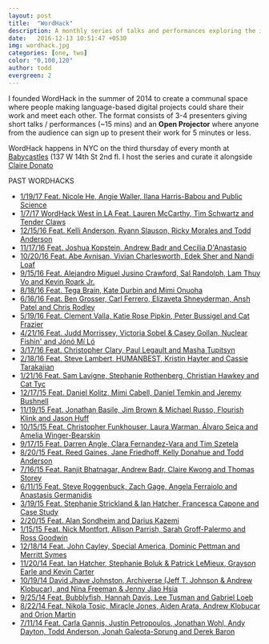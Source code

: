 ```yaml
---
layout: post
title:  "WordHack"
description: A monthly series of talks and performances exploring the intersection of language and technology at Babycastles in NYC that I founded and host.
date:   2016-12-13 10:51:47 +0530
img: wordhack.jpg
categories: [one, two]
color: "0,100,120"
author: todd
evergreen: 2
---
```


I founded WordHack in the summer of 2014 to create a communal space where people making language-based digital projects could share their work and meet each other. The format consists of 3-4 presenters giving short talks / performances (~15 mins) and an **Open Projector** where anyone from the audience can sign up to present their work for 5 minutes or less. 

WordHack happens in NYC on the third thursday of every month at [Babycastles](http://babycastles.com) (137 W 14th St 2nd fl. I host the series and curate it alongside [Claire Donato](http://somanytumbleweeds.com) 

PAST WORDHACKS
- [1/19/17 Feat. Nicole He, Angie Waller, Ilana Harris-Babou and Public Science](https://www.facebook.com/events/1765460560441734/)
- [1/7/17 WordHack West in LA Feat. Lauren McCarthy, Tim Schwartz and Tender Claws](https://www.facebook.com/events/170497000095615/)
- [12/15/16 Feat. Kelli Anderson, Ryann Slauson, Ricky Morales and Todd Anderson](https://www.facebook.com/events/354082391612205/)
- [11/17/16 Feat. Joshua Kopstein, Andrew Badr and Cecilia D'Anastasio](https://www.facebook.com/events/1348210528523091/)
- [10/20/16 Feat. Abe Avnisan, Vivian Charlesworth, Edek Sher and Nandi Loaf](https://www.facebook.com/events/196256427471642/)
- [9/15/16 Feat. Alejandro Miguel Jusino Crawford, Sal Randolph, Lam Thuy Vo and Kevin Roark Jr.](https://www.facebook.com/events/1676029872716245/)
- [8/18/16 Feat. Tega Brain, Kate Durbin and Mimi Onuoha](https://www.facebook.com/events/1571932603111131/)
- [6/16/16 Feat. Ben Grosser, Carl Ferrero, Elizaveta Shneyderman, Ansh Patel and Chris Rodley](https://www.facebook.com/events/137936156615456/)
- [5/19/16 Feat. Clement Valla, Katie Rose Pipkin, Peter Bussigel and Cat Frazier](https://www.facebook.com/events/1178168905550699/)
- [4/21/16 Feat. Judd Morrissey, Victoria Sobel & Casey Gollan, Nuclear Fishin' and Jónó Mí Ló](https://www.facebook.com/events/1724929464415542/)
- [3/17/16 Feat. Christopher Clary, Paul Legault and Masha Tupitsyn](https://www.facebook.com/events/177642639283231/)
- [2/18/16 Feat. Steve Lambert, HUMANBEST, Kristin Hayter and Cassie Tarakajian](https://www.facebook.com/events/174740289562055/)
- [1/21/16 Feat. Sam Lavigne, Stephanie Rothenberg, Christian Hawkey and Cat Tyc](https://www.facebook.com/events/1647939085471751/)
- [12/17/15 Feat. Daniel Kolitz, Mimi Cabell, Daniel Temkin and Jeremy Bushnell](https://www.facebook.com/events/198661763808371/)
- [11/19/15 Feat. Jonathan Basile, Jim Brown & Michael Russo, Flourish Klink and Jason Huff](https://www.facebook.com/events/701084330022525/)
- [10/15/15 Feat. Christopher Funkhouser, Laura Warman, Álvaro Seiça and Amelia Winger-Bearskin](https://www.facebook.com/events/995753600489468/)
- [9/17/15 Feat. Darren Angle, Clara Fernandez-Vara and Tim Szetela](https://www.facebook.com/events/175393149460645/)
- [8/20/15 Feat. Reed Gaines, Jane Friedhoff, Kelly Donahue and Todd Anderson](https://www.facebook.com/events/1613953192206065/)
- [7/16/15 Feat. Ranjit Bhatnagar, Andrew Badr, Claire Kwong and Thomas Storey](https://www.facebook.com/events/855508304542033/)
- [6/11/15 Feat. Steve Roggenbuck, Zach Gage, Angela Ferraiolo and Anastasis Germanidis](https://www.facebook.com/events/1619455494936880/)
- [3/19/15 Feat. Stephanie Strickland & Ian Hatcher, Francesca Capone and Case Study](https://www.facebook.com/events/745307942250509/)
- [2/20/15 Feat. Alan Sondheim and Darius Kazemi](https://www.facebook.com/events/1537176459865170/)
- [1/15/15 Feat. Nick Montfort, Allison Parrish, Sarah Groff-Palermo and Ross Goodwin](https://www.facebook.com/events/1537176459865170/)
- [12/18/14 Feat. John Cayley, Special America, Dominic Pettman and Merritt Symes](https://www.facebook.com/events/406156156201865/)
- [11/20/14 Feat. Ian Hatcher, Stephanie Boluk & Patrick LeMieux, Grayson Earle and Kevin Carter](https://www.facebook.com/events/1546474875585758/)
- [10/19/14 David Jhave Johnston, Archiverse (Jeff T. Johnson & Andrew Klobucar), and Nina Freeman & Jenny Jiao Hsia](https://www.facebook.com/events/708836872538337/)
- [9/25/14 Feat. Bubblyfish, Hannah Davis, Lee Tusman and Gabriel Loeb](https://www.facebook.com/events/1566033796958481/)
- [8/22/14 Feat. Nikola Tosic, Miracle Jones, Aiden Arata, Andrew Klobucar and Orion Martin](https://www.facebook.com/events/755620237833151/)
- [7/11/14 Feat. Carla Gannis, Justin Petropoulos, Jonathan Wohl, Andy Dayton, Todd Anderson, Jonah Galeota-Sprung and Derek Baron](https://www.facebook.com/events/667940996622631/)


